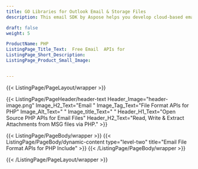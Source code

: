 ```yaml
---
title: GO Libraries for Outlook Email & Storage Files
description: This email SDK by Aspose helps you develop cloud-based email management applications to send and receive emails (EML & MSG) in the cloud using the OAuth feature. It also supports email cloud folder management.

draft: false
weight: 5

ProductName: PHP
ListingPage_Title_Text:  Free Email  APIs for
ListingPage_Short_Description: 
ListingPage_Product_Small_Image: 


---
```


{{< ListingPage/PageLayout/wrapper >}}

{{< ListingPage/PageHeader/header-text
Header_Image="header-image.png"
Image_H2_Text="Email "
Image_Tag_Text="File Format APIs for PHP"
Image_Alt_Text=" "
Image_title_Text=" "
Header_H1_Text="Open Source PHP APIs for Email Files"
Header_H2_Text="Read, Write & Extract Attachments from MSG files via PHP." >}}

{{< ListingPage/PageBody/wrapper >}}
{{< ListingPage/PageBody/dynamic-content type="level-two" title="Email File Format APIs for PHP Include" >}}
{{< /ListingPage/PageBody/wrapper >}}

{{< /ListingPage/PageLayout/wrapper >}}